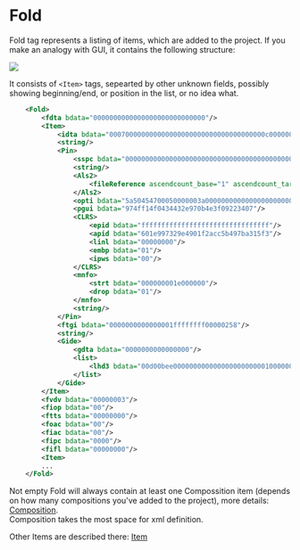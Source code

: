 # Fold

Fold tag represents a listing of items, which are added to the project. If you make an analogy with GUI, it contains the following structure:

![](https://cdn.discordapp.com/attachments/144520318898143232/403631610915979264/unknown.png)

It consists of `<Item>` tags, sepearted by other unknown fields, possibly showing beginning/end, or position in the list, or no idea what.

```xml
    <Fold>
        <fdta bdata="0000000000000000000000000000"/>
        <Item>
            <idta bdata="000700000000000000000000000000000000000c000000300000000000000000000000000000000000000000000000000000000000000000000005000000000000000000000000000000000000000000d655bb34"/>
            <string/>
            <Pin>
                <sspc bdata="000000000000000000000000000000000000000000005a5045470000000000000500000002d00000000000000258000000000000025800000000000000000018010100000000000000030000000000010000000000000000000000000000000000000000000000000000000000000000002000000000d655bb340000000c0000000100000000000000000001000000010000000000000000000000000000000800000000000000000000000000000000000000000000000000000000ffffffffffffffff0000000100020000000000000009f20b01000000000000000000"/>
                <string/>
                <Als2>
                    <fileReference ascendcount_base="1" ascendcount_target="3" fullpath="D:\Projects\ae-test\nexrender-boilerplate-master\assets\2016-aug-deep.jpg" platform="Win" server_name="inlife-pc" server_volume_name="HDD" target_is_folder="0"/>
                </Als2>
                <opti bdata="5a50454700050000003a00000000000000000000000000000000000000004745504affffffff5241572001000000010000000000000000000000"/>
                <pgui bdata="974ff14f0434432e970b4e3f09223407"/>
                <CLRS>
                    <epid bdata="ffffffffffffffffffffffffffffffff"/>
                    <apid bdata="601e997329e4901f2acc5b497ba315f3"/>
                    <linl bdata="00000000"/>
                    <embp bdata="01"/>
                    <ipws bdata="00"/>
                </CLRS>
                <mnfo>
                    <strt bdata="000000001e000000"/>
                    <drop bdata="01"/>
                </mnfo>
                <string/>
            </Pin>
            <ftgi bdata="0000000000000001ffffffff00000258"/>
            <string/>
            <Gide>
                <gdta bdata="0000000000000000"/>
                <list>
                    <lhd3 bdata="00d00bee000000000000000000000001000000100000000200000001000000020000000000000000000000000000000000000000"/>
                </list>
            </Gide>
        </Item>
        <fvdv bdata="00000003"/>
        <fiop bdata="00"/>
        <ftts bdata="00000000"/>
        <foac bdata="00"/>
        <fiac bdata="00"/>
        <fipc bdata="0000"/>
        <fifl bdata="00000000"/>
        <Item>
        ...
    </Fold>
```

Not empty Fold will always contain at least one Compossition item (depends on how many compositions you've added to the project), more details: [Composition](composition.md).  
Composition takes the most space for xml definition.

Other Items are described there: [Item](item.md)
